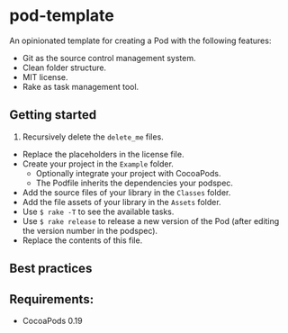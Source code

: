 pod-template
============

An opinionated template for creating a Pod with the following features:

- Git as the source control management system.
- Clean folder structure.
- MIT license.
- Rake as task management tool.

## Getting started

1. Recursively delete the `delete_me` files.
- Replace the placeholders in the license file.
- Create your project in the `Example` folder.
   - Optionally integrate your project with CocoaPods.
   - The Podfile inherits the dependencies your podspec.
- Add the source files of your library in the `Classes` folder.
- Add the file assets of your library in the `Assets` folder.
- Use `$ rake -T` to see the available tasks.
- Use `$ rake release` to release a new version of the Pod (after editing the
  version number in the podspec).
- Replace the contents of this file.

## Best practices

## Requirements:

- CocoaPods 0.19
